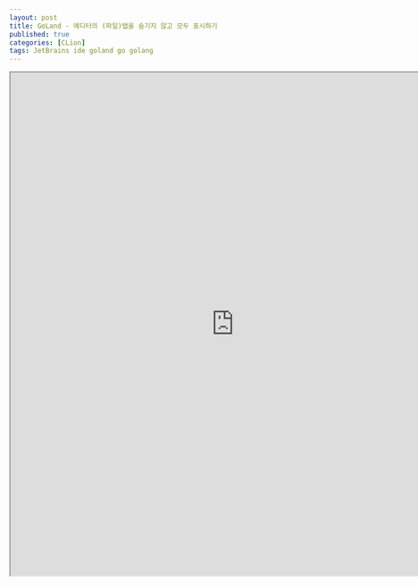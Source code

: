 ```yaml
---
layout: post
title: GoLand - 에디터의 (파일)탭을 숨기지 않고 모두 표시하기
published: true
categories: [CLion]
tags: JetBrains ide goland go golang
---
```

<iframe width="800" height="900" src="https://docs.google.com/document/d/e/2PACX-1vQ6K1Enqdr8vnbHiSJ1KNzyacsakwgaVmeWePf7wn9MD0PB1GYVZt-BoEkdS3yhNlwEmo6KdgqfAks_/pub?embedded=true"></iframe>    
  